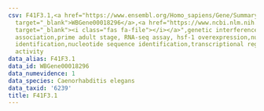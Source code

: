 ```yaml
---
csv: F41F3.1,<a href="https://www.ensembl.org/Homo_sapiens/Gene/Summary?db=core;g=WBGene00018296"
  target="_blank">WBGene00018296</a>,<a href="https://www.ncbi.nlm.nih.gov/pubmed/30894454"
  target="_blank"><i class="fas fa-file"></i></a>",genetic interference,functional
  association,prime adult stage, RNA-seq assay, hsf-1 overexpression,nucleotide sequence
  identification,nucleotide sequence identification,transcriptional regulation,up-regulates
  activity
data_alias: F41F3.1
data_id: WBGene00018296
data_numevidence: 1
data_species: Caenorhabditis elegans
data_taxid: '6239'
title: F41F3.1
---
```

